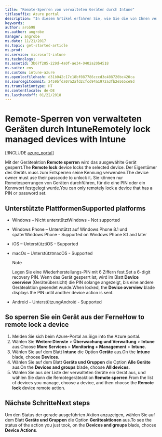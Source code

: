 ```yaml
---
title: "Remote-Sperren von verwalteten Geräten durch Intune"
titlesuffix: Azure portal
description: "In diesem Artikel erfahren Sie, wie Sie die von Ihnen verwalteten Geräte mit Intune remote sperren."
keywords: 
author: arob98
ms.author: angrobe
manager: angrobe
ms.date: 11/21/2017
ms.topic: get-started-article
ms.prod: 
ms.service: microsoft-intune
ms.technology: 
ms.assetid: 3b67f285-229d-4a0f-ae34-0402a20b4518
ms.suite: ems
ms.custom: intune-azure
ms.openlocfilehash: d31b042c17c18bf087786cccd3e408720bc420ca
ms.sourcegitcommit: 2459bfda07a2afd2cfcd94a1972a3fb2e565ce8d
ms.translationtype: HT
ms.contentlocale: de-DE
ms.lasthandoff: 01/22/2018
---
```

# <a name="remotely-lock-managed-devices-with-intune"></a><span data-ttu-id="89802-103">Remote-Sperren von verwalteten Geräten durch Intune</span><span class="sxs-lookup"><span data-stu-id="89802-103">Remotely lock managed devices with Intune</span></span>


[!INCLUDE [azure_portal](./includes/azure_portal.md)]

<span data-ttu-id="89802-104">Mit der Geräteaktion **Remote sperren** wird das ausgewählte Gerät gesperrt.</span><span class="sxs-lookup"><span data-stu-id="89802-104">The **Remote lock** device locks the selected device.</span></span> <span data-ttu-id="89802-105">Der Eigentümer des Geräts muss zum Entsperren seine Kennung verwenden.</span><span class="sxs-lookup"><span data-stu-id="89802-105">The device owner must use their passcode to unlock it.</span></span> <span data-ttu-id="89802-106">Sie können nur Remotesperrungen von Geräten durchführen, für die eine PIN oder ein Kennwort festgelegt wurde.</span><span class="sxs-lookup"><span data-stu-id="89802-106">You can only remotely lock a device that has a PIN or password set.</span></span>

## <a name="supported-platforms"></a><span data-ttu-id="89802-107">Unterstützte Plattformen</span><span class="sxs-lookup"><span data-stu-id="89802-107">Supported platforms</span></span>

- <span data-ttu-id="89802-108">Windows – Nicht unterstützt</span><span class="sxs-lookup"><span data-stu-id="89802-108">Windows - Not supported</span></span>
- <span data-ttu-id="89802-109">Windows Phone – Unterstützt auf Windows Phone 8.1 und später</span><span class="sxs-lookup"><span data-stu-id="89802-109">Windows Phone - Supported on Windows Phone 8.1 and later</span></span>
- <span data-ttu-id="89802-110">iOS – Unterstützt</span><span class="sxs-lookup"><span data-stu-id="89802-110">iOS - Supported</span></span>
- <span data-ttu-id="89802-111">macOs – Unterstützt</span><span class="sxs-lookup"><span data-stu-id="89802-111">macOS - Supported</span></span>

    > [!Note]  
    > <span data-ttu-id="89802-112">Legen Sie eine Wiederherstellungs-PIN mit 6 Ziffern fest.</span><span class="sxs-lookup"><span data-stu-id="89802-112">Set a 6-digit recovery PIN.</span></span> <span data-ttu-id="89802-113">Wenn das Gerät gesperrt ist, wird im Blatt **Device overview** (Geräteübersicht) die PIN solange angezeigt, bis eine andere Geräteaktion gesendet wurde.</span><span class="sxs-lookup"><span data-stu-id="89802-113">When locked, the **Device overview** blade displays the PIN until another device action is sent.</span></span>
- <span data-ttu-id="89802-114">Android – Unterstützung</span><span class="sxs-lookup"><span data-stu-id="89802-114">Android - Supported</span></span>

## <a name="how-to-remote-lock-a-device"></a><span data-ttu-id="89802-115">So sperren Sie ein Gerät aus der Ferne</span><span class="sxs-lookup"><span data-stu-id="89802-115">How to remote lock a device</span></span>

1. <span data-ttu-id="89802-116">Melden Sie sich beim Azure-Portal an.</span><span class="sxs-lookup"><span data-stu-id="89802-116">Sign into the Azure portal.</span></span>
2. <span data-ttu-id="89802-117">Wählen Sie **Weitere Dienste** > **Überwachung und Verwaltung** > **Intune** aus.</span><span class="sxs-lookup"><span data-stu-id="89802-117">Choose **More Services** > **Monitoring + Management** > **Intune**.</span></span>
3. <span data-ttu-id="89802-118">Wählen Sie auf dem Blatt **Intune** die Option **Geräte** aus.</span><span class="sxs-lookup"><span data-stu-id="89802-118">On the **Intune** blade, choose **Devices**.</span></span>
4. <span data-ttu-id="89802-119">Wählen Sie auf dem Blatt **Geräte und Gruppen** die Option **Alle Geräte** aus.</span><span class="sxs-lookup"><span data-stu-id="89802-119">On the **Devices and groups** blade, choose **All devices**.</span></span>
5. <span data-ttu-id="89802-120">Wählen Sie aus der Liste der verwalteten Geräte ein Gerät aus, und wählen Sie dann die Remotegeräteaktion **Remote sperren**.</span><span class="sxs-lookup"><span data-stu-id="89802-120">From the list of devices you manage, choose a device, and then choose the **Remote lock** device remote action.</span></span>

## <a name="next-steps"></a><span data-ttu-id="89802-121">Nächste Schritte</span><span class="sxs-lookup"><span data-stu-id="89802-121">Next steps</span></span>

<span data-ttu-id="89802-122">Um den Status der gerade ausgeführten Aktion anzuzeigen, wählen Sie auf dem Blatt **Geräte und Gruppen** die Option **Geräteaktionen** aus.</span><span class="sxs-lookup"><span data-stu-id="89802-122">To see the status of the action you just took, on the **Devices and groups** blade, choose **Device Actions**.</span></span>
